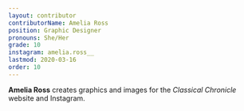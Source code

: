 ```yaml
---
layout: contributor
contributorName: Amelia Ross
position: Graphic Designer
pronouns: She/Her
grade: 10
instagram: amelia.ross__
lastmod: 2020-03-16
order: 10
---
```

**Amelia Ross** creates graphics and images for the *Classical Chronicle* website and Instagram.

